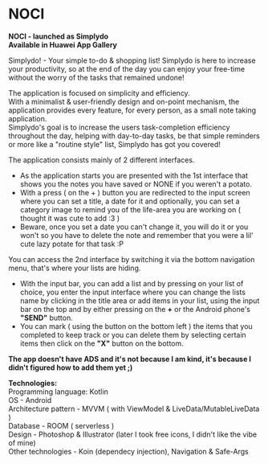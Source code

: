 # NOCI
**NOCI - launched as Simplydo  
Available in Huawei App Gallery**  

Simplydo! - Your simple to-do & shopping list!
Simplydo is here to increase your productivity, so at the end of the day you can enjoy your free-time without the worry of the tasks that remained undone!

The application is focused on simplicity and efficiency.  
With a minimalist & user-friendly design and on-point mechanism, the application provides every feature, for every person, as a small note taking application.  
Simplydo's goal is to increase the users task-completion efficiency throughout the day, helping with day-to-day tasks, be that simple reminders or more like a "routine style" list, Simplydo has got you covered!

The application consists mainly of 2 different interfaces.  

* As the application starts you are presented with the 1st interface that shows you the notes you have saved or NONE if you weren't a potato. 
* With a press ( on the + ) button you are redirected to the input screen where you can set a title, a date for it and optionally, you can set a category image to remind you of the life-area you are working on ( thought it was cute to add :3 )
* Beware, once you set a date you can't change it, you will do it or you won't so you have to delete the note and remember that you were a lil' cute lazy potate for that task :P  

You can access the 2nd interface by switching it via the bottom navigation menu, that's where your lists are hiding.

* With the input bar, you can add a list and by pressing on your list of choice, you enter the input interface where you can change the lists name by clicking in the title area or add items in your list, using the input bar on the top and by either pressing on the **+** or the Android phone's **"SEND"** button.
* You can mark ( using the button on the bottom left ) the items that you completed to keep track or you can delete them by selecting certain items then click on the **"X"** button on the bottom.

**The app doesn't have ADS and it's not because I am kind, it's because I didn't figured how to add them yet ;)**

**Technologies:**  
Programming language: Kotlin  
OS - Android  
Architecture pattern - MVVM ( with ViewModel & LiveData/MutableLiveData )  
Database - ROOM ( serverless )  
Design - Photoshop & Illustrator (later I took free icons, I didn't like the vibe of mine)  
Other technologies - Koin (dependecy injection), Navigation & Safe-Args
